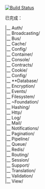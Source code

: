 [![Build Status](https://www.travis-ci.org/OneCodeMonkey/laravel-src.svg?branch=master)](https://www.travis-ci.org/OneCodeMonkey/laravel-src)

已完成：

|__ Auth/<br/>
|__ Broadcasting/<br/>
|__ Bus/<br/>
|__ Cache/<br/>
|__ Config/<br/>
|__ Container/<br/>
|__ Console/<br/>
|__ Contracts/<br/>
|__ Cookie/<br/>
|__ Config/<br/>
|__ **Database/<br/>
|__ Encryption/<br/>
|__ Events/<br/>
|__ Filesystem/<br/>
|__ ~Foundation/<br/>
|__ Hashing/<br/>
|__ Http/<br/>
|__ Log/<br/>
|__ Mail/<br/>
|__ Notifications/<br/>
|__ Pagination/<br/>
|__ Pipeline/<br/>
|__ Queue/<br/>
|__ Redis/<br/>
|__ Routing/<br/>
|__ Session/<br/>
|__ Support/<br/>
|__ Translation/<br/>
|__ Validation/<br/>
|__ View/<br>
